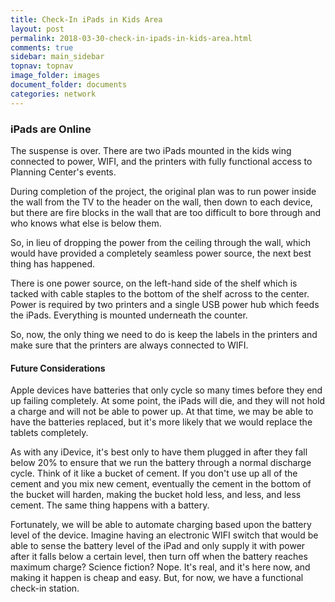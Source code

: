 ```yaml
---
title: Check-In iPads in Kids Area
layout: post
permalink: 2018-03-30-check-in-ipads-in-kids-area.html
comments: true
sidebar: main_sidebar
topnav: topnav
image_folder: images
document_folder: documents
categories: network
---
```


### iPads are Online

The suspense is over.  There are two iPads mounted in the kids wing connected to power, WIFI, and the printers with fully functional access to Planning Center's events.

During completion of the project, the original plan was to run power inside the wall from the TV to the header on the wall, then down to each device, but there are fire blocks in the wall that are too difficult to bore through and who knows what else is below them.

So, in lieu of dropping the power from the ceiling through the wall, which would have provided a completely seamless power source, the next best thing has happened.  

There is one power source, on the left-hand side of the shelf which is tacked with cable staples to the bottom of the shelf across to the center.  Power is required by two printers and a single USB power hub which feeds the iPads.  Everything is mounted underneath the counter.

So, now, the only thing we need to do is keep the labels in the printers and make sure that the printers are always connected to WIFI.

#### Future Considerations

Apple devices have batteries that only cycle so many times before they end up failing completely.  At some point, the iPads will die, and they will not hold a charge and will not be able to power up.  At that time, we may be able to have the batteries replaced, but it's more likely that we would replace the tablets completely.

As with any iDevice, it's best only to have them plugged in after they fall below 20% to ensure that we run the battery through a normal discharge cycle.  Think of it like a bucket of cement. If you don't use up all of the cement and you mix new cement, eventually the cement in the bottom of the bucket will harden, making the bucket hold less, and less, and less cement.  The same thing happens with a battery.

Fortunately, we will be able to automate charging based upon the battery level of the device.  Imagine having an electronic WIFI switch that would be able to sense the battery level of the iPad and only supply it with power after it falls below a certain level, then turn off when the battery reaches maximum charge?  Science fiction?  Nope.  It's real, and it's here now, and making it happen is cheap and easy.  But, for now, we have a functional check-in station.
